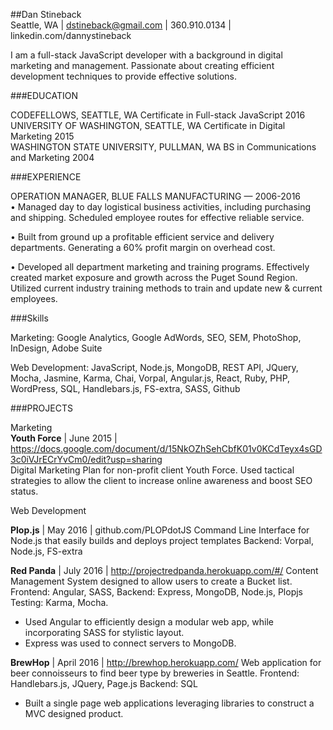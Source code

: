 ##Dan Stineback  
Seattle, WA | dstineback@gmail.com | 360.910.0134 | linkedin.com/dannystineback  

I am a full-stack JavaScript developer with a background in digital marketing and management. Passionate about creating efficient development techniques to provide effective solutions.    

###EDUCATION  

CODEFELLOWS, SEATTLE, WA Certificate in Full-stack JavaScript 2016   
UNIVERSITY OF WASHINGTON, SEATTLE, WA Certificate in Digital Marketing 2015   
WASHINGTON STATE UNIVERSITY, PULLMAN, WA BS in Communications and Marketing 2004  

###EXPERIENCE  

OPERATION MANAGER, BLUE FALLS MANUFACTURING — 2006-2016   
•		Managed day to day logistical business activities, including purchasing and shipping. Scheduled employee routes for effective reliable service.

•		Built from ground up a profitable efficient service and delivery departments. Generating a 60% profit margin on overhead cost.

•		Developed all department marketing and training programs. Effectively created market exposure and growth across the Puget Sound Region. Utilized current industry training methods to train and update new & current employees.  

###Skills  

Marketing: Google Analytics, Google AdWords, SEO, SEM, PhotoShop, InDesign, Adobe Suite  

Web Development: JavaScript, Node.js, MongoDB, REST API, JQuery, Mocha, Jasmine, Karma, Chai, Vorpal, Angular.js, React, Ruby, PHP, WordPress, SQL, Handlebars.js, FS-extra, SASS, Github  

###PROJECTS   

Marketing     
**Youth Force** | June 2015 | https://docs.google.com/document/d/15NkOZhSehCbfK01v0KCdTeyx4sGD3c0iVJrECrYvCm0/edit?usp=sharing  
Digital Marketing Plan for non-profit client Youth Force. Used tactical strategies to allow the client to increase online awareness and boost SEO status.    

Web Development  

**Plop.js** | May 2016 | github.com/PLOPdotJS
Command Line Interface for Node.js that easily builds and deploys project templates
Backend: Vorpal, Node.js, FS-extra  

**Red Panda** | July 2016 | http://projectredpanda.herokuapp.com/#/
Content Management System designed to allow users to create a Bucket list.
Frontend: Angular, SASS,
Backend: Express, MongoDB, Node.js, Plopjs Testing: Karma, Mocha.
- Used Angular to efficiently design a modular web app, while incorporating SASS for stylistic layout.
- Express was used to connect servers to MongoDB.  

**BrewHop** | April 2016 | http://brewhop.herokuapp.com/
Web application for beer connoisseurs to find beer type by breweries in Seattle.
Frontend: Handlebars.js, JQuery, Page.js
Backend: SQL  
- Built a single page web applications leveraging libraries to construct a MVC designed product.  
